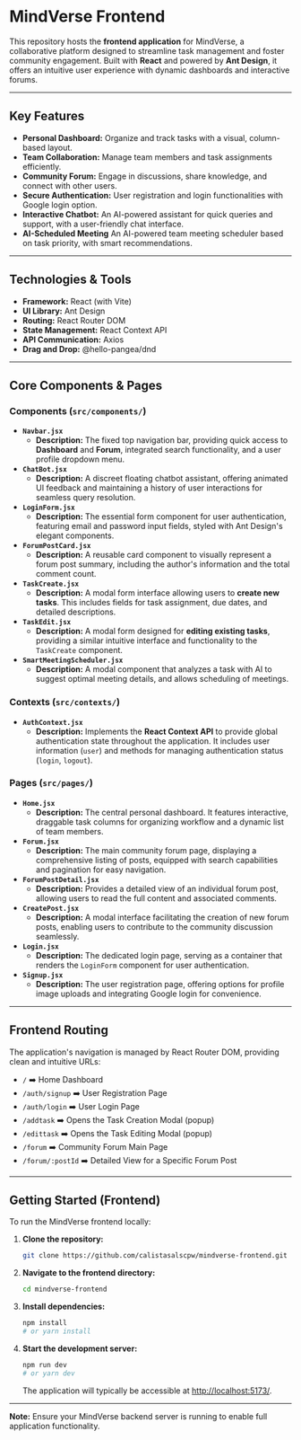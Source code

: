 # MindVerse Frontend 

This repository hosts the **frontend application** for MindVerse, a collaborative platform designed to streamline task management and foster community engagement. Built with **React** and powered by **Ant Design**, it offers an intuitive user experience with dynamic dashboards and interactive forums.

---
## Key Features

* **Personal Dashboard:** Organize and track tasks with a visual, column-based layout.
* **Team Collaboration:** Manage team members and task assignments efficiently.
* **Community Forum:** Engage in discussions, share knowledge, and connect with other users.
* **Secure Authentication:** User registration and login functionalities with Google login option.
* **Interactive Chatbot:** An AI-powered assistant for quick queries and support, with a user-friendly chat interface.
* **AI-Scheduled Meeting** An AI-powered team meeting scheduler based on task priority, with smart recommendations.

---
## Technologies & Tools

* **Framework:** React (with Vite)
* **UI Library:** Ant Design
* **Routing:** React Router DOM
* **State Management:** React Context API
* **API Communication:** Axios
* **Drag and Drop:** @hello-pangea/dnd

---
## Core Components & Pages
### Components (`src/components/`)

* **`Navbar.jsx`** 
    * **Description:** The fixed top navigation bar, providing quick access to **Dashboard** and **Forum**, integrated search functionality, and a user profile dropdown menu.
* **`ChatBot.jsx`** 
    * **Description:** A discreet floating chatbot assistant, offering animated UI feedback and maintaining a history of user interactions for seamless query resolution.
* **`LoginForm.jsx`** 
    * **Description:** The essential form component for user authentication, featuring email and password input fields, styled with Ant Design's elegant components.
* **`ForumPostCard.jsx`** 
    * **Description:** A reusable card component to visually represent a forum post summary, including the author's information and the total comment count.
* **`TaskCreate.jsx`** 
    * **Description:** A modal form interface allowing users to **create new tasks**. This includes fields for task assignment, due dates, and detailed descriptions.
* **`TaskEdit.jsx`** 
    * **Description:** A modal form designed for **editing existing tasks**, providing a similar intuitive interface and functionality to the `TaskCreate` component.
* **`SmartMeetingScheduler.jsx`** 
    * **Description:** A modal component that analyzes a task with AI to suggest optimal meeting details, and allows scheduling of meetings.

### Contexts (`src/contexts/`)

* **`AuthContext.jsx`** 
    * **Description:** Implements the **React Context API** to provide global authentication state throughout the application. It includes user information (`user`) and methods for managing authentication status (`login`, `logout`).

### Pages (`src/pages/`)

* **`Home.jsx`** 
    * **Description:** The central personal dashboard. It features interactive, draggable task columns for organizing workflow and a dynamic list of team members.
* **`Forum.jsx`** 
    * **Description:** The main community forum page, displaying a comprehensive listing of posts, equipped with search capabilities and pagination for easy navigation.
* **`ForumPostDetail.jsx`** 
    * **Description:** Provides a detailed view of an individual forum post, allowing users to read the full content and associated comments.
* **`CreatePost.jsx`** 
    * **Description:** A modal interface facilitating the creation of new forum posts, enabling users to contribute to the community discussion seamlessly.
* **`Login.jsx`** 
    * **Description:** The dedicated login page, serving as a container that renders the `LoginForm` component for user authentication.
* **`Signup.jsx`** 
    * **Description:** The user registration page, offering options for profile image uploads and integrating Google login for convenience.

---

## Frontend Routing

The application's navigation is managed by React Router DOM, providing clean and intuitive URLs:

* `/` ➡️ Home Dashboard
* `/auth/signup` ➡️ User Registration Page
* `/auth/login` ➡️ User Login Page
* `/addtask` ➡️ Opens the Task Creation Modal (popup)
* `/edittask` ➡️ Opens the Task Editing Modal (popup)
* `/forum` ➡️ Community Forum Main Page
* `/forum/:postId` ➡️ Detailed View for a Specific Forum Post

---

## Getting Started (Frontend)

To run the MindVerse frontend locally:

1.  **Clone the repository:**
    ```bash
    git clone https://github.com/calistasalscpw/mindverse-frontend.git
    ```
2.  **Navigate to the frontend directory:**
    ```bash
    cd mindverse-frontend
    ```
3.  **Install dependencies:**
    ```bash
    npm install
    # or yarn install
    ```
4.  **Start the development server:**
    ```bash
    npm run dev
    # or yarn dev
    ```
    The application will typically be accessible at [http://localhost:5173/](http://localhost:5173/).

---

**Note:** Ensure your MindVerse backend server is running to enable full application functionality.
